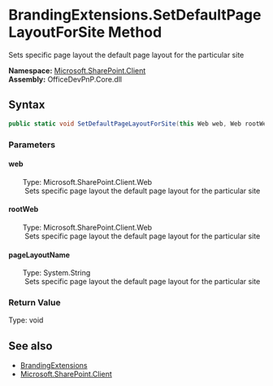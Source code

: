 # BrandingExtensions.SetDefaultPageLayoutForSite Method  
 Sets specific page layout the default page layout for the particular site   

**Namespace:** [Microsoft.SharePoint.Client](Microsoft.SharePoint.Client.md)  
**Assembly:** OfficeDevPnP.Core.dll  
## Syntax
```C#
public static void SetDefaultPageLayoutForSite(this Web web, Web rootWeb, String pageLayoutName)
```
### Parameters
#### web  
&emsp;&emsp;Type: Microsoft.SharePoint.Client.Web  
&emsp;&emsp; Sets specific page layout the default page layout for the particular site   

  

#### rootWeb  
&emsp;&emsp;Type: Microsoft.SharePoint.Client.Web  
&emsp;&emsp; Sets specific page layout the default page layout for the particular site   

  

#### pageLayoutName  
&emsp;&emsp;Type: System.String  
&emsp;&emsp; Sets specific page layout the default page layout for the particular site   

  

### Return Value
Type: void  

## See also
- [BrandingExtensions](Microsoft.SharePoint.Client.BrandingExtensions.md) 
- [Microsoft.SharePoint.Client](Microsoft.SharePoint.Client.md) 

